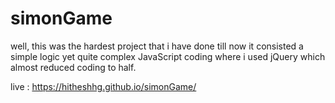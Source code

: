 # simonGame
well, this was the hardest project that i have done till now it consisted a simple logic yet quite complex JavaScript coding where i used jQuery which almost reduced coding to half.

live : https://hitheshhg.github.io/simonGame/